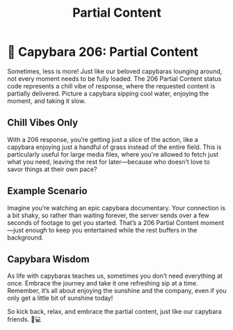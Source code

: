 ﻿---
category: 2xx
code: 206
cover: https://firebasestorage.googleapis.com/v0/b/capy-http.appspot.com/o/Capy-206-750x600.webp?alt=media
thumbnail: https://firebasestorage.googleapis.com/v0/b/capy-http.appspot.com/o/Capy-206-250x200.webp?alt=media
coverAlt: Partial Content
description: Partial Content
pubDate: 2014-06-01
tags:
- 2xx
title: Partial Content
---


# 🐾 Capybara 206: Partial Content

Sometimes, less is more! Just like our beloved capybaras lounging around, not every moment needs to be fully loaded. The 206 Partial Content status code represents a chill vibe of response, where the requested content is partially delivered. Picture a capybara sipping cool water, enjoying the moment, and taking it slow. 

## Chill Vibes Only

With a 206 response, you’re getting just a slice of the action, like a capybara enjoying just a handful of grass instead of the entire field. This is particularly useful for large media files, where you're allowed to fetch just what you need, leaving the rest for later—because who doesn’t love to savor things at their own pace?

## Example Scenario

Imagine you’re watching an epic capybara documentary. Your connection is a bit shaky, so rather than waiting forever, the server sends over a few seconds of footage to get you started. That’s a 206 Partial Content moment—just enough to keep you entertained while the rest buffers in the background.

## Capybara Wisdom

As life with capybaras teaches us, sometimes you don’t need everything at once. Embrace the journey and take it one refreshing sip at a time. Remember, it’s all about enjoying the sunshine and the company, even if you only get a little bit of sunshine today!

So kick back, relax, and embrace the partial content, just like our capybara friends. 🐹💻